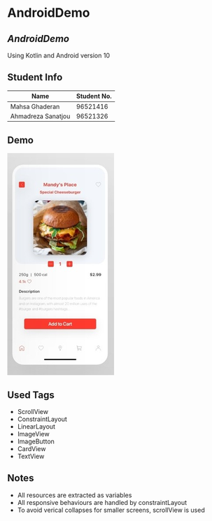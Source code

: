 # AndroidDemo

## _AndroidDemo_
Using Kotlin and Android version 10

## Student Info 
| Name | Student No. |
| ------ | ------ |
| Mahsa Ghaderan | 96521416 |
| Ahmadreza Sanatjou | 96521326 |

## Demo 
![plot](./AndroidDemo/pic3_right.jpg)

## Used Tags
- ScrollView
- ConstraintLayout
- LinearLayout
- ImageView
- ImageButton
- CardView
- TextView

## Notes
- All resources are extracted as variables
- All responsive behaviours are handled by constraintLayout
- To avoid verical collapses for smaller screens, scrollView is used


